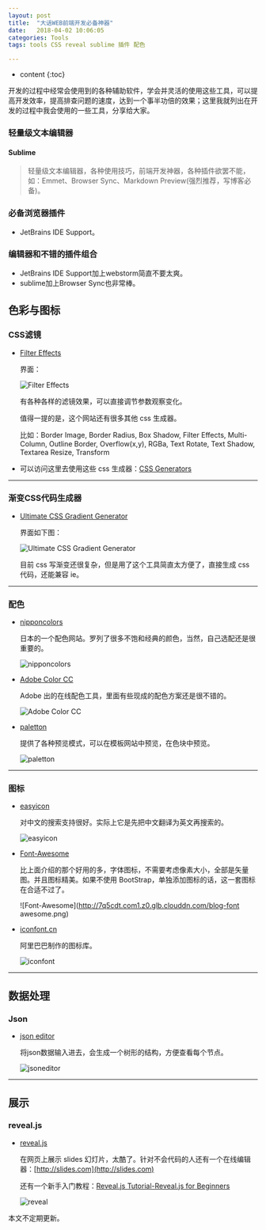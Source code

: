 ```yaml
---
layout: post
title:  "大话WEB前端开发必备神器"
date:   2018-04-02 10:06:05
categories: Tools
tags: tools CSS reveal sublime 插件 配色

---
```


* content
{:toc}

开发的过程中经常会使用到的各种辅助软件，学会并灵活的使用这些工具，可以提高开发效率，提高排查问题的速度，达到一个事半功倍的效果；这里我就列出在开发的过程中我会使用的一些工具，分享给大家。




### 轻量级文本编辑器

#### Sublime

>轻量级文本编辑器，各种使用技巧，前端开发神器，各种插件欲罢不能，如：Emmet、Browser Sync、Markdown Preview(强烈推荐，写博客必备)。

### 必备浏览器插件

* JetBrains IDE Support。

### 编辑器和不错的插件组合

* JetBrains IDE Support加上webstorm简直不要太爽。
* sublime加上Browser Sync也非常棒。

## 色彩与图标

### CSS滤镜

* [Filter Effects](http://www.cssreflex.com/css-generators/filter)

    界面：

    ![Filter Effects](http://7q5cdt.com1.z0.glb.clouddn.com/blog-filter.png)

    有各种各样的滤镜效果，可以直接调节参数观察变化。

    值得一提的是，这个网站还有很多其他 css 生成器。

    比如：Border Image, Border Radius, Box Shadow, Filter Effects, Multi-Column, Outline Border, Overflow(x,y), RGBa, Text Rotate, Text Shadow, Textarea Resize, Transform

* 可以访问这里去使用这些 css 生成器：[CSS Generators](http://www.cssreflex.com/css-generators/)

---

### 渐变CSS代码生成器

* [Ultimate CSS Gradient Generator](http://www.colorzilla.com/gradient-editor/)

    界面如下图：

    ![Ultimate CSS Gradient Generator](http://7q5cdt.com1.z0.glb.clouddn.com/blog-color-gradient.png)

    目前 css 写渐变还很复杂，但是用了这个工具简直太方便了，直接生成 css 代码，还能兼容 ie。

---


### 配色

* [nipponcolors](http://nipponcolors.com/)

    日本的一个配色网站。罗列了很多不饱和经典的颜色，当然，自己选配还是很重要的。

    ![nipponcolors](http://7q5cdt.com1.z0.glb.clouddn.com/blog-chooseColor.png)

* [Adobe Color CC](https://color.adobe.com/zh/explore/most-popular/?time=all)

    Adobe 出的在线配色工具，里面有些现成的配色方案还是很不错的。

    ![Adobe Color CC](http://7q5cdt.com1.z0.glb.clouddn.com/blog-adobeColorCC.png)

* [paletton](http://paletton.com/)

    提供了各种预览模式，可以在模板网站中预览，在色块中预览。

    ![paletton](http://7q5cdt.com1.z0.glb.clouddn.com/blog-paletton.png)

---

### 图标

* [easyicon](http://www.easyicon.net/)

    对中文的搜索支持很好。实际上它是先把中文翻译为英文再搜索的。

    ![easyicon](http://7q5cdt.com1.z0.glb.clouddn.com/blog-icon.png)

* [Font-Awesome](http://fortawesome.github.io/Font-Awesome/icons/)

    比上面介绍的那个好用的多，字体图标，不需要考虑像素大小，全部是矢量图。并且图标精美。如果不使用 BootStrap，单独添加图标的话，这一套图标在合适不过了。

    ![Font-Awesome](http://7q5cdt.com1.z0.glb.clouddn.com/blog-font awesome.png)

* [iconfont.cn](http://www.iconfont.cn/)

    阿里巴巴制作的图标库。

    ![iconfont](http://7q5cdt.com1.z0.glb.clouddn.com/iconfont.png)

---

## 数据处理

### Json

* [json editor](http://braincast.nl/samples/jsoneditor/)

    将json数据输入进去，会生成一个树形的结构，方便查看每个节点。

    ![jsoneditor](http://7q5cdt.com1.z0.glb.clouddn.com/blog-json.png)

---

## 展示

### reveal.js

* [reveal.js](https://github.com/hakimel/reveal.js)

    在网页上展示 slides 幻灯片，太酷了。针对不会代码的人还有一个在线编辑器：[http://slides.com](http://slides.com)

    还有一个新手入门教程：[Reveal.js Tutorial-Reveal.js for Beginners](http://htmlcheats.com/reveal-js/reveal-js-tutorial-reveal-js-for-beginners/)

    ![reveal](http://7q5cdt.com1.z0.glb.clouddn.com/blog-revealjs.png)

本文不定期更新。
